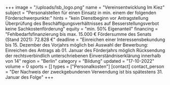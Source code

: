 +++
image = "/uploads/lsb_logo.png"
name = "Vereinsentwicklung Im Kiez"
subject = "Personalstellen für einen Einsatz in min. einem der folgenden Förderschwerpunkte:"
hints = "kein Dienstbeginn vor Antragstellung Überprüfung des Beschäftigungsverhältnisses auf Besserstellungsverbot keine Sachkostenförderung"
equity = "min. 50% Eigenanteil"
financing = "Fehlbedarfsfinanzierung bis max. 15.000 € Fördersumme des Senats (Stand 2021): 72.828 €"
deadline = "Einreichen einer Interessensbekundung bis 15. Dezember des Vorjahrs möglich bei Auswahl der Bewerbung: Einreichen des Antrags ab 01. Januar des Förderjahrs möglich Rücksendung der rechtsverbindlich unterschriebenen Einverständniserklärung innerhalb von 14"
region = "Berlin"
category = "Bildung"
updated = "17-10-2022"
volume = 0
sports = []
types = ["Personalkosten"]
[contact]
contact_person = "Der Nachweis der zweckgebundenen Verwendung ist bis spätestens 31. Januar des Folge"
+++
